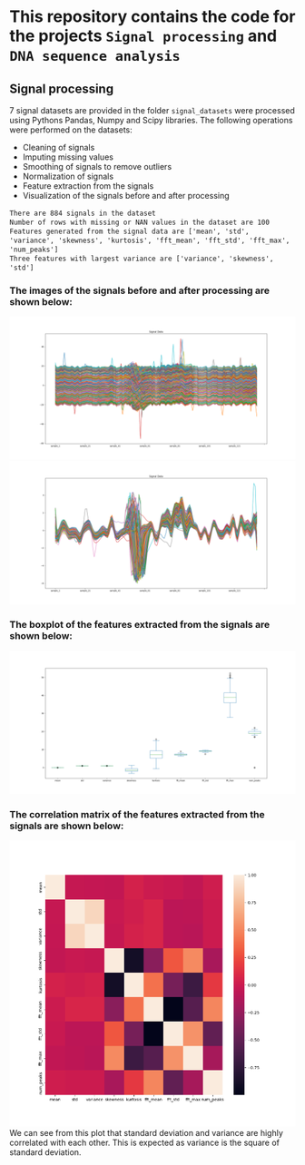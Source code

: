 
# This repository contains the code for the projects `Signal processing` and `DNA sequence analysis`


## Signal processing
7 signal datasets are provided in the folder `signal_datasets` were processed using Pythons Pandas, Numpy and Scipy libraries. 
The following operations were performed on the datasets:
- Cleaning of signals
- Imputing missing values
- Smoothing of signals to remove outliers
- Normalization of signals
- Feature extraction from the signals
- Visualization of the signals before and after processing
```
There are 884 signals in the dataset
Number of rows with missing or NAN values in the dataset are 100
Features generated from the signal data are ['mean', 'std', 'variance', 'skewness', 'kurtosis', 'fft_mean', 'fft_std', 'fft_max', 'num_peaks']
Three features with largest variance are ['variance', 'skewness', 'std']
```

### The images of the signals before and after processing are shown below:
![Signal 1](images/raw_signal_data.png)
![Signal 2](images/cleaned_signal_data.png)

### The boxplot of the features extracted from the signals are shown below:
![Boxplot](images/features_boxplot.png)

### The correlation matrix of the features extracted from the signals are shown below:
![Correlation matrix](images/heatmap.png)
We can see from this plot that standard deviation and variance are highly correlated with each other. This is expected as variance is the square of standard deviation.
